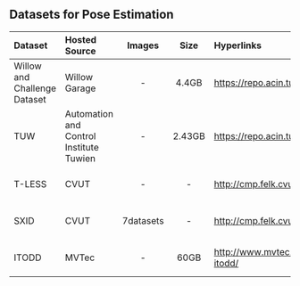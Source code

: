 ## Datasets for Pose Estimation
| Dataset | Hosted Source | Images | Size | Hyperlinks | Type | Ground Truth |
| :--------   | :-----   | :----: | :----: | :---- | :----: |:----: |
| Willow and Challenge Dataset | Willow Garage | - | 4.4GB | https://repo.acin.tuwien.ac.at/tmp/permanent/dataset_index.php | RGB-D frames |Yes|
|TUW| Automation and Control Institute Tuwien | - | 2.43GB  | https://repo.acin.tuwien.ac.at/tmp/permanent/dataset_index.php | RGB-D frames |Yes|
| T-LESS | CVUT | - | - |http://cmp.felk.cvut.cz/t-less/ | RGB-D frames |Yes|
| SXID | CVUT | 7datasets | - |http://cmp.felk.cvut.cz/sixd/challenge_2017/ | RGB-D frames |Yes|
| ITODD | MVTec | - | 60GB |http://www.mvtec.com/company/research/datasets/mvtec-itodd/ | RGB-D frames |Yes|